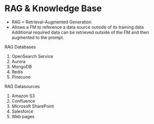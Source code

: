 # RAG & Knowledge Base
- RAG = Retrieval-Augmented Generation
- Allows a FM to reference a data source outside of its training data
Additional required data can be retrieved outside of the FM and then augmented to the prompt.

RAG Databases
1. OpenSearch Service
2. Aurora
3. MongoDB
4. Redis
5. Pinecone

RAG Datasources
1. Amazon S3
2. Confluence
3. Microsoft SharePoint
4. Salesforce
5. Web pages

